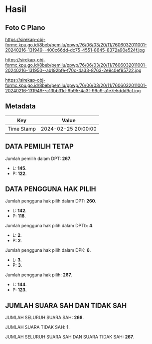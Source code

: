 # Hasil

## Foto C Plano

https://sirekap-obj-formc.kpu.go.id/8beb/pemilu/ppwp/76/06/03/20/11/7606032011001-20240216-131949--400c66dd-dc75-4551-8645-8372a90e524f.jpg

https://sirekap-obj-formc.kpu.go.id/8beb/pemilu/ppwp/76/06/03/20/11/7606032011001-20240216-131950--ab192bfe-f70c-4a33-8763-2e9c0ef95722.jpg

https://sirekap-obj-formc.kpu.go.id/8beb/pemilu/ppwp/76/06/03/20/11/7606032011001-20240216-131949--c13bb31d-9b95-4a3f-99c9-a1e7e5ddd9cf.jpg


## Metadata

| Key        | Value               |
| ---------- | ------------------- |
| Time Stamp | 2024-02-25 20:00:00 |


## DATA PEMILIH TETAP

Jumlah pemilih dalam DPT: **267**.
 * L: **145**.
 * P: **122**.

## DATA PENGGUNA HAK PILIH

Jumlah pengguna hak pilih dalam DPT: **260**.
 * L: **142**.
 * P: **118**.

Jumlah pengguna hak pilih dalam DPTb: **4**.
 * L: **2**.
 * P: **2**.

Jumlah pengguna hak pilih dalam DPK: **6**.
 * L: **3**.
 * P: **3**.

Jumlah pengguna hak pilih: **267**.
 * L: **144**.
 * P: **123**.

## JUMLAH SUARA SAH DAN TIDAK SAH

JUMLAH SELURUH SUARA SAH: **266**.

JUMLAH SUARA TIDAK SAH: **1**.

JUMLAH SELURUH SUARA SAH DAN SUARA TIDAK SAH: **267**.


